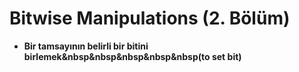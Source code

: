 # Bitwise Manipulations (2. Bölüm)

* **Bir tamsayının belirli bir bitini birlemek&nbsp&nbsp&nbsp&nbsp&nbsp(to set bit)**



